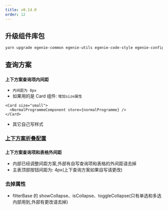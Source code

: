 ```yaml
---
title: v0.14.0
order: 12
---
```


## 升级组件库包

```bash
yarn upgrade egenie-common egenie-utils egenie-code-style egenie-config egenie-react-scripts egenie-test --latest
```

## 查询方案

### `上下方案查询项内间距`

- `内间距为 8px`
- 如果用的是 Card 组件: `增加size属性`

```tsx | pure
<Card size="small">
  <NormalProgrammeComponent store={normalProgramme} />
</Card>
```

- 其它自己写样式

### [上下方案折叠配置](/egenie-utils/programme/normal-programme#showcollapse)

### `上下方案查询项和表格外间距`

- 内部已经调整间距方案,外部有自写查询项和表格的外间距请去掉
- 主表顶部按钮间距为: 4px(上下查询方案如果自写请更改)

### 去掉属性

- filterBase 的 showCollapse、isCollapse、toggleCollapse(只有单选和多选内部用到,外部有更改请去掉)
